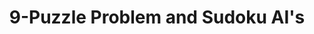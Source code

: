 ---
layout: "project"
title: "9-Puzzle Problem and Sudoku AI's"
year: 2022
month: "August"
blurb: "A Coursework completed for the module ECM2xxx - Artificial Intelligence and Applications. The task was to
implement a heuristic based AI to complete the 9-puzzle problem and an evolutionary algorithm to complete a sudoku"
---  